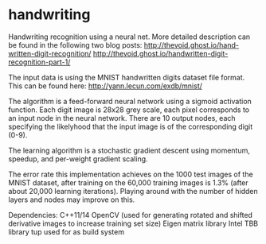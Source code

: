 # handwriting

Handwriting recognition using a neural net. More detailed description can be found in the following two blog posts:
http://thevoid.ghost.io/hand-written-digit-recognition/
http://thevoid.ghost.io/handwritten-digit-recognition-part-1/

The input data is using the MNIST handwritten digits dataset file format. This can be found here: http://yann.lecun.com/exdb/mnist/

The algorithm is a feed-forward neural network using a sigmoid activation function. Each digit image is 28x28 grey scale, each pixel
corresponds to an input node in the neural network. There are 10 output nodes, each specifying the likelyhood that the input image
is of the corresponding digit (0-9).

The learning algorithm is a stochastic gradient descent using momentum, speedup, and per-weight gradient scaling.

The error rate this implementation achieves on the 1000 test images of the MNIST dataset, after training on the 60,000 training images
is 1.3% (after about 20,000 learning iterations). Playing around with the number of hidden layers and nodes may improve on this.

Dependencies:
C++11/14
OpenCV (used for generating rotated and shifted derivative images to increase training set size)
Eigen matrix library
Intel TBB library
tup used for as build system

